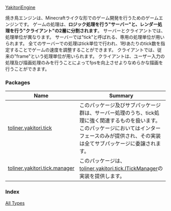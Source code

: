 [YakitoriEngine](./index.md)

焼き鳥エンジンは、Minecraftライクな形でのゲーム開発を行うためのゲームエンジンです。
ゲームの処理は、**ロジック処理を行う"サーバー"と、レンダー処理を行う"クライアント"の2層に分割されます**。
サーバーとクライアントでは、処理単位が異なります。
サーバーでは"tick"と呼ばれる、専用の処理単位が用いられます。
全てのサーバーでの処理はtick単位で行われ、1秒あたりのtick数を指定することでゲームの速度を調整することができます。
クライアントでは、従来の"frame"という処理単位が用いられます。
クライアントは、ユーザー入力の処理及び描画処理のみを行うことによってfpsを向上させよりなめらかな描画を行うことができます。

### Packages

| Name | Summary |
|---|---|
| [toliner.yakitori.tick](toliner.yakitori.tick/index.md) | このパッケージ及びサブパッケージ群は、サーバー処理のうち、tick処理に強く関連するものを扱います。 このパッケージにおいてはインターフェースのみが提供され、その実装は全てサブパッケージに委譲されます。  |
| [toliner.yakitori.tick.manager](toliner.yakitori.tick.manager/index.md) | このパッケージは、[toliner.yakitori.tick.ITickManager](toliner.yakitori.tick/-i-tick-manager/index.md)の実装を提供します。 |

### Index

[All Types](alltypes/index.md)